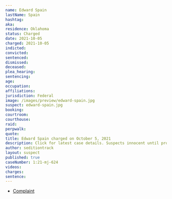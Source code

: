 ```yaml
---
name: Edward Spain
lastName: Spain
hashtag:
aka:
residence: Oklahoma
status: Charged
date: 2021-10-05
charged: 2021-10-05
indicted:
convicted:
sentenced:
dismissed:
deceased:
plea_hearing:
sentencing:
age:
occupation:
affiliations:
jurisdiction: Federal
image: /images/preview/edward-spain.jpg
suspect: edward-spain.jpg
booking:
courtroom:
courthouse:
raid:
perpwalk:
quote:
title: Edward Spain charged on October 5, 2021
description: Click for latest case details. Suspects innocent until proven guilty.
author: seditiontrack
layout: suspect
published: true
caseNumber: 1:21-mj-624
videos:
charges:
sentence:
---
```

- [Complaint](https://extremism.gwu.edu/sites/g/files/zaxdzs2191/f/Edward%20Spain%20Jr%20Criminal%20Complaint.pdf)
